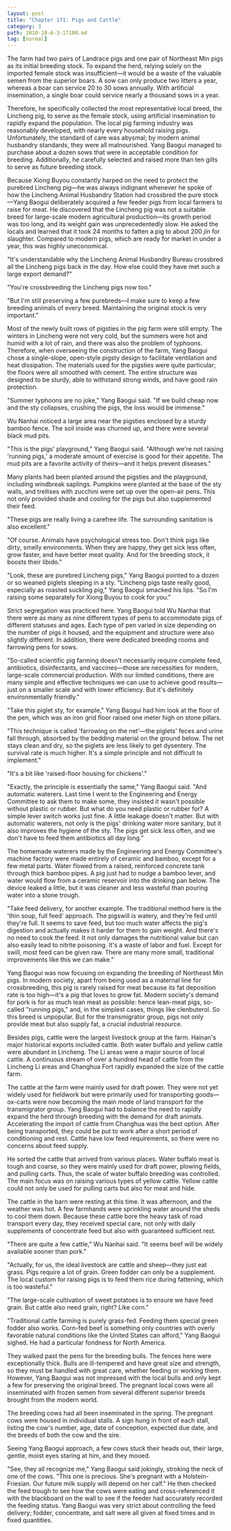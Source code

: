 ```yaml
---
layout: post
title: "Chapter 171: Pigs and Cattle"
category: 3
path: 2010-10-6-3-17100.md
tag: [normal]
---
```


The farm had two pairs of Landrace pigs and one pair of Northeast Min pigs as its initial breeding stock. To expand the herd, relying solely on the imported female stock was insufficient—it would be a waste of the valuable semen from the superior boars. A sow can only produce two litters a year, whereas a boar can service 20 to 30 sows annually. With artificial insemination, a single boar could service nearly a thousand sows in a year.

Therefore, he specifically collected the most representative local breed, the Lincheng pig, to serve as the female stock, using artificial insemination to rapidly expand the population. The local pig farming industry was reasonably developed, with nearly every household raising pigs. Unfortunately, the standard of care was abysmal; by modern animal husbandry standards, they were all malnourished. Yang Baogui managed to purchase about a dozen sows that were in acceptable condition for breeding. Additionally, he carefully selected and raised more than ten gilts to serve as future breeding stock.

Because Xiong Buyou constantly harped on the need to protect the purebred Lincheng pig—he was always indignant whenever he spoke of how the Lincheng Animal Husbandry Station had crossbred the pure stock—Yang Baogui deliberately acquired a few feeder pigs from local farmers to raise for meat. He discovered that the Lincheng pig was not a suitable breed for large-scale modern agricultural production—its growth period was too long, and its weight gain was unprecedentedly slow. He asked the locals and learned that it took 24 months to fatten a pig to about 200 *jin* for slaughter. Compared to modern pigs, which are ready for market in under a year, this was highly uneconomical.

"It's understandable why the Lincheng Animal Husbandry Bureau crossbred all the Lincheng pigs back in the day. How else could they have met such a large export demand?"

"You're crossbreeding the Lincheng pigs now too."

"But I'm still preserving a few purebreds—I make sure to keep a few breeding animals of every breed. Maintaining the original stock is very important."

Most of the newly built rows of pigsties in the pig farm were still empty. The winters in Lincheng were not very cold, but the summers were hot and humid with a lot of rain, and there was also the problem of typhoons. Therefore, when overseeing the construction of the farm, Yang Baogui chose a single-slope, open-style pigsty design to facilitate ventilation and heat dissipation. The materials used for the pigsties were quite particular; the floors were all smoothed with cement. The entire structure was designed to be sturdy, able to withstand strong winds, and have good rain protection.

"Summer typhoons are no joke," Yang Baogui said. "If we build cheap now and the sty collapses, crushing the pigs, the loss would be immense."

Wu Nanhai noticed a large area near the pigsties enclosed by a sturdy bamboo fence. The soil inside was churned up, and there were several black mud pits.

"This is the pigs' playground," Yang Baogui said. "Although we're not raising 'running pigs,' a moderate amount of exercise is good for their appetite. The mud pits are a favorite activity of theirs—and it helps prevent diseases."

Many plants had been planted around the pigsties and the playground, including windbreak saplings. Pumpkins were planted at the base of the sty walls, and trellises with zucchini were set up over the open-air pens. This not only provided shade and cooling for the pigs but also supplemented their feed.

"These pigs are really living a carefree life. The surrounding sanitation is also excellent."

"Of course. Animals have psychological stress too. Don't think pigs like dirty, smelly environments. When they are happy, they get sick less often, grow faster, and have better meat quality. And for the breeding stock, it boosts their libido."

"Look, these are purebred Lincheng pigs," Yang Baogui pointed to a dozen or so weaned piglets sleeping in a sty. "Lincheng pigs taste really good, especially as roasted suckling pig," Yang Baogui smacked his lips. "So I'm raising some separately for Xiong Buyou to cook for you."

Strict segregation was practiced here. Yang Baogui told Wu Nanhai that there were as many as nine different types of pens to accommodate pigs of different statuses and ages. Each type of pen varied in size depending on the number of pigs it housed, and the equipment and structure were also slightly different. In addition, there were dedicated breeding rooms and farrowing pens for sows.

"So-called scientific pig farming doesn't necessarily require complete feed, antibiotics, disinfectants, and vaccines—those are necessities for modern, large-scale commercial production. With our limited conditions, there are many simple and effective techniques we can use to achieve good results—just on a smaller scale and with lower efficiency. But it's definitely environmentally friendly."

"Take this piglet sty, for example," Yang Baogui had him look at the floor of the pen, which was an iron grid floor raised one meter high on stone pillars.

"This technique is called 'farrowing on the net'—the piglets' feces and urine fall through, absorbed by the bedding material on the ground below. The net stays clean and dry, so the piglets are less likely to get dysentery. The survival rate is much higher. It's a simple principle and not difficult to implement."

"It's a bit like 'raised-floor housing for chickens'."

"Exactly, the principle is essentially the same," Yang Baogui said. "And automatic waterers. Last time I went to the Engineering and Energy Committee to ask them to make some, they insisted it wasn't possible without plastic or rubber. But what do you need plastic or rubber for? A simple lever switch works just fine. A little leakage doesn't matter. But with automatic waterers, not only is the pigs' drinking water more sanitary, but it also improves the hygiene of the sty. The pigs get sick less often, and we don't have to feed them antibiotics all day long."

The homemade waterers made by the Engineering and Energy Committee's machine factory were made entirely of ceramic and bamboo, except for a few metal parts. Water flowed from a raised, reinforced concrete tank through thick bamboo pipes. A pig just had to nudge a bamboo lever, and water would flow from a ceramic reservoir into the drinking pan below. The device leaked a little, but it was cleaner and less wasteful than pouring water into a stone trough.

"Take feed delivery, for another example. The traditional method here is the 'thin soup, full feed' approach. The pigswill is watery, and they're fed until they're full. It seems to save feed, but too much water affects the pig's digestion and actually makes it harder for them to gain weight. And there's no need to cook the feed. It not only damages the nutritional value but can also easily lead to nitrite poisoning. It's a waste of labor and fuel. Except for swill, most feed can be given raw. There are many more small, traditional improvements like this we can make."

Yang Baogui was now focusing on expanding the breeding of Northeast Min pigs. In modern society, apart from being used as a maternal line for crossbreeding, this pig is rarely raised for meat because its fat deposition rate is too high—it's a pig that loves to grow fat. Modern society's demand for pork is for as much lean meat as possible: hence lean-meat pigs, so-called "running pigs," and, in the simplest cases, things like clenbuterol. So this breed is unpopular. But for the transmigrator group, pigs not only provide meat but also supply fat, a crucial industrial resource.

Besides pigs, cattle were the largest livestock group at the farm. Hainan's major historical exports included cattle. Both water buffalo and yellow cattle were abundant in Lincheng. The Li areas were a major source of local cattle. A continuous stream of over a hundred head of cattle from the Lincheng Li areas and Changhua Fort rapidly expanded the size of the cattle farm.

The cattle at the farm were mainly used for draft power. They were not yet widely used for fieldwork but were primarily used for transporting goods—ox-carts were now becoming the main mode of land transport for the transmigrator group. Yang Baogui had to balance the need to rapidly expand the herd through breeding with the demand for draft animals. Accelerating the import of cattle from Changhua was the best option. After being transported, they could be put to work after a short period of conditioning and rest. Cattle have low feed requirements, so there were no concerns about feed supply.

He sorted the cattle that arrived from various places. Water buffalo meat is tough and coarse, so they were mainly used for draft power, plowing fields, and pulling carts. Thus, the scale of water buffalo breeding was controlled. The main focus was on raising various types of yellow cattle. Yellow cattle could not only be used for pulling carts but also for meat and hide.

The cattle in the barn were resting at this time. It was afternoon, and the weather was hot. A few farmhands were sprinkling water around the sheds to cool them down. Because these cattle bore the heavy task of road transport every day, they received special care, not only with daily supplements of concentrate feed but also with guaranteed sufficient rest.

"There are quite a few cattle," Wu Nanhai said. "It seems beef will be widely available sooner than pork."

"Actually, for us, the ideal livestock are cattle and sheep—they just eat grass. Pigs require a lot of grain. Green fodder can only be a supplement. The local custom for raising pigs is to feed them rice during fattening, which is too wasteful."

"The large-scale cultivation of sweet potatoes is to ensure we have feed grain. But cattle also need grain, right? Like corn."

"Traditional cattle farming is purely grass-fed. Feeding them special green fodder also works. Corn-fed beef is something only countries with overly favorable natural conditions like the United States can afford," Yang Baogui sighed. He had a particular fondness for North America.

They walked past the pens for the breeding bulls. The fences here were exceptionally thick. Bulls are ill-tempered and have great size and strength, so they must be handled with great care, whether feeding or working them. However, Yang Baogui was not impressed with the local bulls and only kept a few for preserving the original breed. The pregnant local cows were all inseminated with frozen semen from several different superior breeds brought from the modern world.

The breeding cows had all been inseminated in the spring. The pregnant cows were housed in individual stalls. A sign hung in front of each stall, listing the cow's number, age, date of conception, expected due date, and the breeds of both the cow and the sire.

Seeing Yang Baogui approach, a few cows stuck their heads out, their large, gentle, moist eyes staring at him, and they mooed.

"See, they all recognize me," Yang Baogui said jokingly, stroking the neck of one of the cows. "This one is precious. She's pregnant with a Holstein-Friesian. Our future milk supply will depend on her calf." He then checked the feed trough to see how the cows were eating and cross-referenced it with the blackboard on the wall to see if the feeder had accurately recorded the feeding status. Yang Baogui was very strict about controlling the feed delivery; fodder, concentrate, and salt were all given at fixed times and in fixed quantities.